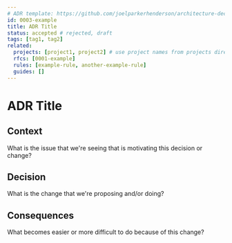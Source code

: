 ```yaml
---
# ADR template: https://github.com/joelparkerhenderson/architecture-decision-record/blob/main/locales/en/templates/decision-record-template-by-michael-nygard/index.md
id: 0003-example
title: ADR Title
status: accepted # rejected, draft
tags: [tag1, tag2]
related:
  projects: [project1, project2] # use project names from projects directory
  rfcs: [0001-example]
  rules: [example-rule, another-example-rule]
  guides: []
---
```


# ADR Title

## Context

What is the issue that we're seeing that is motivating this decision or change?

## Decision

What is the change that we're proposing and/or doing?

## Consequences

What becomes easier or more difficult to do because of this change?
